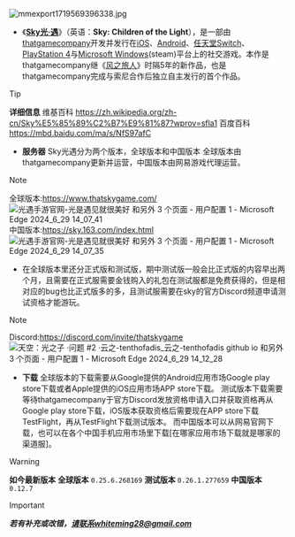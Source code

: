 ![mmexport1719569396338.jpg](https://github.com/yunzhi-tenthofadis/yunzhi-tenthofadis.github.io/assets/144130279/638b0e51-2953-434c-87af-64f5598af29b)


- 《**[Sky光·遇](https://zh.wikipedia.org/zh-cn/Sky%E5%85%89%C2%B7%E9%81%87?wprov=sfla1)**》（英语：**Sky: Children of the Light**），是一部由[thatgamecompany](https://zh.wikipedia.org/wiki/Thatgamecompany)开发并发行在[iOS](https://zh.wikipedia.org/wiki/IOS)、[Android](https://zh.wikipedia.org/wiki/Android)、[任天堂Switch](https://zh.wikipedia.org/wiki/%E4%BB%BB%E5%A4%A9%E5%A0%82Switch)、[PlayStation 4](https://zh.wikipedia.org/wiki/PlayStation_4)与[Microsoft Windows](https://zh.wikipedia.org/wiki/Microsoft_Windows)(steam)平台上的社交游戏。本作是thatgamecompany继《[风之旅人](https://zh.wikipedia.org/wiki/%E9%A3%8E%E4%B9%8B%E6%97%85%E4%BA%BA)》时隔5年的新作品，也是thatgamecompany完成与索尼合作后独立自主发行的首个作品。

> [!TIP]
> **详细信息**
维基百科
https://zh.wikipedia.org/zh-cn/Sky%E5%85%89%C2%B7%E9%81%87?wprov=sfla1
百度百科
https://mbd.baidu.com/ma/s/NfS97afC




- **服务器**
Sky光遇分为两个版本，全球版本和中国版本
全球版本由thatgamecompany更新并运营，中国版本由网易游戏代理运营。

> [!NOTE]
> 全球版本:https://www.thatskygame.com/
![光遇手游官网-光是遇见就很美好 和另外 3 个页面 - 用户配置 1 - Microsoft​ Edge 2024_6_29 14_07_41](https://github.com/yunzhi-tenthofadis/yunzhi-tenthofadis.github.io/assets/144130279/56d38644-89af-4126-886c-214f80d37a8c)
> 中国版本:https://sky.163.com/index.html
![光遇手游官网-光是遇见就很美好 和另外 3 个页面 - 用户配置 1 - Microsoft​ Edge 2024_6_29 14_07_35](https://github.com/yunzhi-tenthofadis/yunzhi-tenthofadis.github.io/assets/144130279/3b8a56f1-6427-4126-bea4-67e9d24f8f2a)




- 在全球版本里还分正式版和测试版，期中测试版一般会比正式版的内容早出两个月，且需要在正式服需要金钱购入的礼包在测试服都是免费获得的，但是相对应的bug也比正式版多的多，且测试服需要在sky的官方Discord频道申请测试资格才能游玩。

> [!NOTE]
> Discord:https://discord.com/invite/thatskygame
![天空：光之子 ·问题 #2 ·云之-tenthofadis_云之-tenthofadis github io 和另外 3 个页面 - 用户配置 1 - Microsoft​ Edge 2024_6_29 14_12_28](https://github.com/yunzhi-tenthofadis/yunzhi-tenthofadis.github.io/assets/144130279/bf9ce6cb-0792-4cd1-8377-23feea99ab04)




- **下载**
全球版本的下载需要从Google提供的Android应用市场Google play store下载或者Apple提供的iOS应用市场APP store下载。
测试版本下载需要等待thatgamecompany于官方Discord发放资格申请入口并获取资格再从Google play store下载，iOS版本获取资格后需要现在APP store下载TestFlight，再从TestFlight下载测试版本。
而中国版本可以从网易官网下载，也可以在各个中国手机应用市场里下载[在哪家应用市场下载就是哪家的渠道服]。

> [!WARNING]
> **如今最新版本**
**全球版本** `0.25.6.268169` 
**测试版本** `0.26.1.277659`
**中国版本** `0.12.7`



> [!IMPORTANT]
> _**若有补充或改错，请联系whiteming28@gmail.com**_